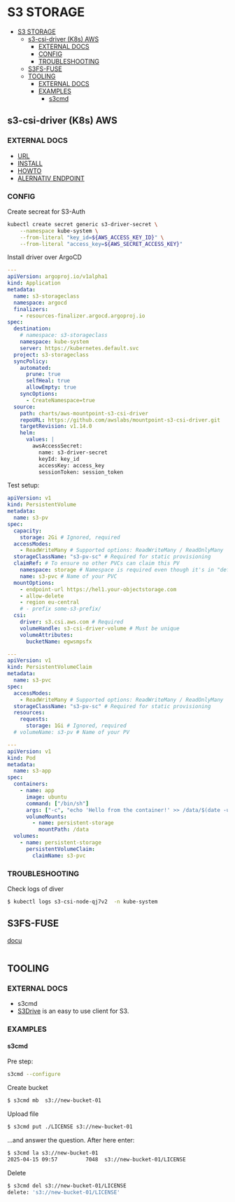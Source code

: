 S3 STORAGE
==========

- [S3 STORAGE](#s3-storage)
  - [s3-csi-driver (K8s) AWS](#s3-csi-driver-k8s-aws)
    - [EXTERNAL DOCS](#external-docs)
    - [CONFIG](#config)
    - [TROUBLESHOOTING](#troubleshooting)
  - [S3FS-FUSE](#s3fs-fuse)
  - [TOOLING](#tooling)
    - [EXTERNAL DOCS](#external-docs-1)
    - [EXAMPLES](#examples)
      - [s3cmd](#s3cmd)




s3-csi-driver (K8s) AWS
-----------------------

### EXTERNAL DOCS

- [URL](https://github.com/awslabs/mountpoint-s3-csi-driver/)
- [INSTALL](https://github.com/awslabs/mountpoint-s3-csi-driver/blob/main/docs/install.md)
- [HOWTO](https://github.com/awslabs/mountpoint-s3-csi-driver/blob/main/docs/CONFIGURATION.md)
- [ALERNATIV ENDPOINT](https://github.com/awslabs/mountpoint-s3-csi-driver/issues/120)

### CONFIG

Create secreat for S3-Auth

```bash
kubectl create secret generic s3-driver-secret \
    --namespace kube-system \
    --from-literal "key_id=${AWS_ACCESS_KEY_ID}" \
    --from-literal "access_key=${AWS_SECRET_ACCESS_KEY}"
```

Install driver over ArgoCD

```yaml
---
apiVersion: argoproj.io/v1alpha1
kind: Application
metadata:
  name: s3-storageclass
  namespace: argocd
  finalizers:
    - resources-finalizer.argocd.argoproj.io
spec:
  destination:
    # namespace: s3-storageclass
    namespace: kube-system
    server: https://kubernetes.default.svc
  project: s3-storageclass
  syncPolicy:
    automated:
      prune: true
      selfHeal: true
      allowEmpty: true
    syncOptions:
      - CreateNamespace=true
  source:
    path: charts/aws-mountpoint-s3-csi-driver
    repoURL: https://github.com/awslabs/mountpoint-s3-csi-driver.git
    targetRevision: v1.14.0
    helm:
      values: |
        awsAccessSecret:
          name: s3-driver-secret
          keyId: key_id
          accessKey: access_key
          sessionToken: session_token
```

Test setup:

```yaml
apiVersion: v1
kind: PersistentVolume
metadata:
  name: s3-pv
spec:
  capacity:
    storage: 2Gi # Ignored, required
  accessModes:
    - ReadWriteMany # Supported options: ReadWriteMany / ReadOnlyMany
  storageClassName: "s3-pv-sc" # Required for static provisioning
  claimRef: # To ensure no other PVCs can claim this PV
    namespace: storage # Namespace is required even though it's in "default" namespace.
    name: s3-pvc # Name of your PVC
  mountOptions:
    - endpoint-url https://hel1.your-objectstorage.com
    - allow-delete
    - region eu-central
    # - prefix some-s3-prefix/
  csi:
    driver: s3.csi.aws.com # Required
    volumeHandle: s3-csi-driver-volume # Must be unique
    volumeAttributes:
      bucketName: egwsmpsfx

---
apiVersion: v1
kind: PersistentVolumeClaim
metadata:
  name: s3-pvc
spec:
  accessModes:
    - ReadWriteMany # Supported options: ReadWriteMany / ReadOnlyMany
  storageClassName: "s3-pv-sc" # Required for static provisioning
  resources:
    requests:
      storage: 1Gi # Ignored, required
  # volumeName: s3-pv # Name of your PV

---
apiVersion: v1
kind: Pod
metadata:
  name: s3-app
spec:
  containers:
    - name: app
      image: ubuntu
      command: ["/bin/sh"]
      args: ["-c", "echo 'Hello from the container!' >> /data/$(date -u).txt; tail -f /dev/null"]
      volumeMounts:
        - name: persistent-storage
          mountPath: /data
  volumes:
    - name: persistent-storage
      persistentVolumeClaim:
        claimName: s3-pvc
```

### TROUBLESHOOTING


Check logs of diver

```bash
$ kubectl logs s3-csi-node-qj7v2  -n kube-system
```


S3FS-FUSE
---------

[docu](https://github.com/s3fs-fuse/s3fs-fuse#examples)

```bash

```


TOOLING
-------

### EXTERNAL DOCS

- s3cmd
- [S3Drive](https://s3drive.app/) is an easy to use client for S3.


### EXAMPLES



#### s3cmd

Pre step:

```bash
s3cmd --configure
```

Create bucket

```bash
$ s3cmd mb  s3://new-bucket-01
```

Upload file

```bash
$ s3cmd put ./LICENSE s3://new-bucket-01
```

...and answer the question. After here enter:

```bash
$ s3cmd la s3://new-bucket-01
2025-04-15 09:57         7048  s3://new-bucket-01/LICENSE
```

Delete

```bash
$ s3cmd del s3://new-bucket-01/LICENSE
delete: 's3://new-bucket-01/LICENSE'
```